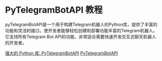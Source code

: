 # PyTelegramBotAPI 教程

<show-structure depth="3"/>

pyTelegramBotAPI是一个用于构建Telegram机器人的Python库，提供了丰富的功能和灵活的接口，使开发者能够轻松创建和部署功能丰富的Telegram机器人。它支持所有Telegram Bot API的功能，非常适合需要快速开发交互式聊天机器人的开发者。

<seealso>
<category ref="ref_docs">
    <a href="https://mp.weixin.qq.com/s/y6CmL3XsEclgQv-HXTzMQA">强大的 Python 库: PyTelegramBotAPI</a>
</category>
<category ref="ref_github">
    <a href="https://github.com/eternnoir/pyTelegramBotAPI">PyTelegramBotAPI</a>
</category>
<category ref="ref_issues">
</category>
<category ref="ref_hf">
</category>
<category ref="ref_ms">
</category>
</seealso>


